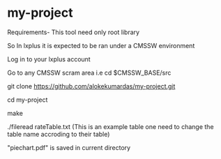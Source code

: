 # my-project
Requirements- This tool need only root library

So In lxplus it is expected to be ran under a CMSSW environment

Log in to your lxplus account 

Go to any CMSSW scram area i.e cd $CMSSW_BASE/src

git clone https://github.com/alokekumardas/my-project.git

cd my-project

make

./fileread rateTable.txt  (This is an example table one need to change the table name accroding to their table)

"piechart.pdf" is saved in current directory
